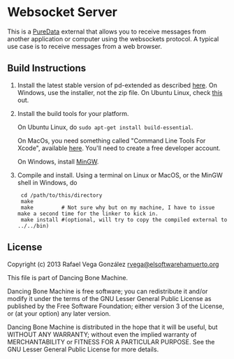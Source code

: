 Websocket Server
================

This is a [PureData](http://puredata.info) external that allows you to receive messages from another application or computer using the websockets protocol. A typical use case is to receive messages from a web browser.

Build Instructions
------------------

1. Install the latest stable version of pd-extended as described [here](http://puredata.info/downloads/pd-extended). On Windows, use the installer, not the zip file. On Ubuntu Linux, check [this](http://puredata.info/docs/faq/debian) out.

2. Install the build tools for your platform. 

    On Ubuntu Linux, do `sudo apt-get install build-essential`.

    On MacOs, you need something called "Command Line Tools For Xcode", available [here](http://developer.apple.com/downloads). You'll need to create a free developer account.

    On Windows, install [MinGW](www.mingw.org).

3. Compile and install. Using a terminal on Linux or MacOS, or the MinGW shell in Windows, do

        cd /path/to/this/directory
        make
        make         # Not sure why but on my machine, I have to issue make a second time for the linker to kick in.
        make install #(optional, will try to copy the compiled external to ../../bin)

License
-------

Copyright (c) 2013 Rafael Vega González <rvega@elsoftwarehamuerto.org>

This file is part of Dancing Bone Machine.

Dancing Bone Machine is free software; you can redistribute it and/or modify it under
the terms of the GNU Lesser General Public License as published by
the Free Software Foundation; either version 3 of the License, or
(at your option) any later version.

Dancing Bone Machine is distributed in the hope that it will be useful,
but WITHOUT ANY WARRANTY; without even the implied warranty of
MERCHANTABILITY or FITNESS FOR A PARTICULAR PURPOSE.  See the
GNU Lesser General Public License for more details.
